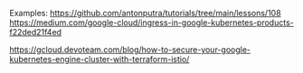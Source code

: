 Examples: 
https://github.com/antonputra/tutorials/tree/main/lessons/108
https://medium.com/google-cloud/ingress-in-google-kubernetes-products-f22ded21f4ed

https://gcloud.devoteam.com/blog/how-to-secure-your-google-kubernetes-engine-cluster-with-terraform-istio/